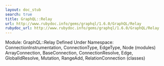 ```yaml
---
layout: doc_stub
search: true
title: GraphQL::Relay
url: http://www.rubydoc.info/gems/graphql/1.6.0/GraphQL/Relay
rubydoc_url: http://www.rubydoc.info/gems/graphql/1.6.0/GraphQL/Relay
---
```


Module: GraphQL::Relay
Defined Under Namespace:
ConnectionInstrumentation, ConnectionType, EdgeType, Node (modules)
ArrayConnection, BaseConnection, ConnectionResolve, Edge,
GlobalIdResolve, Mutation, RangeAdd, RelationConnection (classes)

